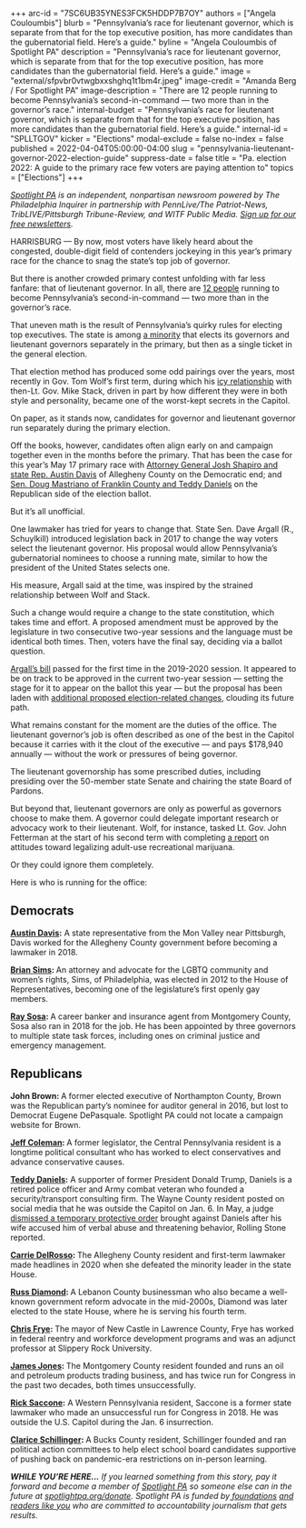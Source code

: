 +++
arc-id = "7SC6UB35YNES3FCK5HDDP7B7OY"
authors = ["Angela Couloumbis"]
blurb = "Pennsylvania’s race for lieutenant governor, which is separate from that for the top executive position, has more candidates than the gubernatorial field. Here’s a guide."
byline = "Angela Couloumbis of Spotlight PA"
description = "Pennsylvania’s race for lieutenant governor, which is separate from that for the top executive position, has more candidates than the gubernatorial field. Here’s a guide."
image = "external/sfpvbr0vtwgbxxshghq1t1bm4r.jpeg"
image-credit = "Amanda Berg / For Spotlight PA"
image-description = "There are 12 people running to become Pennsylvania’s second-in-command — two more than in the governor’s race."
internal-budget = "Pennsylvania’s race for lieutenant governor, which is separate from that for the top executive position, has more candidates than the gubernatorial field. Here’s a guide."
internal-id = "SPLLTGOV"
kicker = "Elections"
modal-exclude = false
no-index = false
published = 2022-04-04T05:00:00-04:00
slug = "pennsylvania-lieutenant-governor-2022-election-guide"
suppress-date = false
title = "Pa. election 2022: A guide to the primary race few voters are paying attention to"
topics = ["Elections"]
+++

<a href="https://www.spotlightpa.org/"><i>Spotlight PA</i></a><i> is an independent, nonpartisan newsroom powered by The Philadelphia Inquirer in partnership with PennLive/The Patriot-News, TribLIVE/Pittsburgh Tribune-Review, and WITF Public Media. </i><a href="https://www.spotlightpa.org/newsletters"><i>Sign up for our free newsletters</i></a><i>.</i>

HARRISBURG — By now, most voters have likely heard about the congested, double-digit field of contenders jockeying in this year’s primary race for the chance to snag the state’s top job of governor.

But there is another crowded primary contest unfolding with far less fanfare: that of lieutenant governor. In all, there are <a href="https://www.pavoterservices.pa.gov/ElectionInfo/FooterLinkReport.aspx?ID=1120">12 people</a> running to become Pennsylvania’s second-in-command — two more than in the governor’s race.

That uneven math is the result of Pennsylvania’s quirky rules for electing top executives. The state is among <a href="https://nlga.us/research/methods-of-election/">a minority</a> that elects its governors and lieutenant governors separately in the primary, but then as a single ticket in the general election.

<script src="https://www.spotlightpa.org/embed.js" async></script><div data-spl-embed-version="1" data-spl-src="https://www.spotlightpa.org/embeds/newsletter/"></div>

That election method has produced some odd pairings over the years, most recently in Gov. Tom Wolf’s first term, during which his <a href="https://www.inquirer.com/philly/news/politics/state/Mike-Stack-Wolf-feud-politics-Couloumbis.html">icy relationship</a> with then-Lt. Gov. Mike Stack, driven in part by how different they were in both style and personality, became one of the worst-kept secrets in the Capitol.

On paper, as it stands now, candidates for governor and lieutenant governor run separately during the primary election.

Off the books, however, candidates often align early on and campaign together even in the months before the primary. That has been the case for this year’s May 17 primary race with <a href="https://www.inquirer.com/news/josh-shapiro-austin-davis-governor-pa-20220104.html">Attorney General Josh Shapiro and state Rep. Austin Davis</a> of Allegheny County on the Democratic end; and <a href="https://www.pennlive.com/news/2022/01/mastriano-endorses-fellow-army-veteran-as-his-choice-for-pa-lieutenant-governor.html">Sen. Doug Mastriano of Franklin County and Teddy Daniels</a> on the Republican side of the election ballot.

But it’s all unofficial.

One lawmaker has tried for years to change that. State Sen. Dave Argall (R., Schuylkill) introduced legislation back in 2017 to change the way voters select the lieutenant governor. His proposal would allow Pennsylvania’s gubernatorial nominees to choose a running mate, similar to how the president of the United States selects one.

His measure, Argall said at the time, was inspired by the strained relationship between Wolf and Stack.

Such a change would require a change to the state constitution, which takes time and effort. A proposed amendment must be approved by the legislature in two consecutive two-year sessions and the language must be identical both times. Then, voters have the final say, deciding via a ballot question.

<a href="https://www.legis.state.pa.us/cfdocs/billinfo/BillInfo.cfm?syear=2019&sind=0&body=S&type=B&bn=133">Argall’s bill</a> passed for the first time in the 2019-2020 session. It appeared to be on track to be approved in the current two-year session — setting the stage for it to appear on the ballot this year — but the proposal has been laden with <a href="https://www.spotlightpa.org/news/2022/01/pennsylvania-constitutional-amendments-voters-id-regulations/">additional proposed election-related changes</a>, clouding its future path.

<script src="https://www.spotlightpa.org/embed.js" async></script><div data-spl-embed-version="1" data-spl-src="https://www.spotlightpa.org/embeds/donate/"></div>

What remains constant for the moment are the duties of the office. The lieutenant governor’s job is often described as one of the best in the Capitol because it carries with it the clout of the executive — and pays $178,940 annually — without the work or pressures of being governor.

The lieutenant governorship has some prescribed duties, including presiding over the 50-member state Senate and chairing the state Board of Pardons.

But beyond that, lieutenant governors are only as powerful as governors choose to make them. A governor could delegate important research or advocacy work to their lieutenant. Wolf, for instance, tasked Lt. Gov. John Fetterman at the start of his second term with completing <a href="https://www.governor.pa.gov/newsroom/gov-wolf-lt-gov-fetterman-announce-report-next-steps-after-adult-use-recreational-marijuana-tour/">a report</a> on attitudes toward legalizing adult-use recreational marijuana.

Or they could ignore them completely.

Here is who is running for the office:

## Democrats

<a href="https://joshshapiro.org/austin/"><b>Austin Davis</b></a><b>:</b> A state representative from the Mon Valley near Pittsburgh, Davis worked for the Allegheny County government before becoming a lawmaker in 2018.

<a href="https://sims4pa.com/"><b>Brian Sims</b></a><b>: </b>An attorney and advocate for the LGBTQ community and women’s rights, Sims, of Philadelphia, was elected in 2012 to the House of Representatives, becoming one of the legislature’s first openly gay members.

<a href="https://raysosaltgov2022.com/"><b>Ray Sosa</b></a><b>: </b>A career banker and insurance agent from Montgomery County, Sosa also ran in 2018 for the job. He has been appointed by three governors to multiple state task forces, including ones on criminal justice and emergency management.

<script src="https://www.spotlightpa.org/embed.js" async></script><div data-spl-embed-version="1" data-spl-src="https://www.spotlightpa.org/embeds/tips/?flag_text=ELECTION%202022&tip_text=Spotlight%20PA%20is%20covering%20Pennsylvania's%202022%20gubernatorial%20and%20legislative%20elections%20%E2%80%94%20and%20we%20want%20you%20to%20help%20shape%20our%20stories.%20%3Cb%3ETell%20us%20what%20you%20want%20to%20know%20about%20those%20races%2C%20and%20send%20us%20any%20questions%20you%20have%20about%20the%20voting%20system.%3C%2Fb%3E%20Use%20the%20form%20below%20to%20reach%20our%20election%20team.&form_name=elections-embed"></div>

## Republicans

<b>John Brown: </b>A former elected executive of Northampton County, Brown was the Republican party’s nominee for auditor general in 2016, but lost to Democrat Eugene DePasquale. Spotlight PA could not locate a campaign website for Brown.

<a href="https://colemanforpa.com/"><b>Jeff Coleman</b></a><b>: </b>A former legislator, the Central Pennsylvania resident is a longtime political consultant who has worked to elect conservatives and advance conservative causes.

<a href="https://web.archive.org/web/20220929001904/https://teddydanielspa.com/"><b>Teddy Daniels</b></a><b>:</b> A supporter of former President Donald Trump, Daniels is a retired police officer and Army combat veteran who founded a security/transport consulting firm. The Wayne County resident posted on social media that he was outside the Capitol on Jan. 6. In May, a judge <a href="https://www.rollingstone.com/politics/politics-features/teddy-daniels-pennsylvania-domestic-abuse-1343762/" target="_blank">dismissed a temporary protective order</a> brought against Daniels after his wife accused him of verbal abuse and threatening behavior, Rolling Stone reported. 

<a href="https://carrieforpa.com/"><b>Carrie DelRosso</b></a><b>: </b>The Allegheny County resident and first-term lawmaker made headlines in 2020 when she defeated the minority leader in the state House.

<a href="http://russdiamond.vote/ci211230.php"><b>Russ Diamond</b></a><b>: </b>A Lebanon County businessman who also became a well-known government reform advocate in the mid-2000s, Diamond was later elected to the state House, where he is serving his fourth term.

<a href="https://web.archive.org/web/20220516121505/https://citizensforchrisfrye.com/"><b>Chris Frye</b></a><b>: </b>The mayor of New Castle in Lawrence County, Frye has worked in federal reentry and workforce development programs and was an adjunct professor at Slippery Rock University.

<a href="https://web.archive.org/web/20220601051348/https://jonesforltgovernorpa.com/"><b>James Jones</b></a><b>: </b>The Montgomery County resident founded and runs an oil and petroleum products trading business, and has twice run for Congress in the past two decades, both times unsuccessfully.

<a href="https://www.rickforlg.com/"><b>Rick Saccone</b></a><b>:</b> A Western Pennsylvania resident, Saccone is a former state lawmaker who made an unsuccessful run for Congress in 2018. He was outside the U.S. Capitol during the Jan. 6 insurrection.

<a href="https://web.archive.org/web/20220517091623/https://www.clariceforpa.com/"><b>Clarice Schillinger</b></a><b>: </b>A Bucks County resident, Schillinger founded and ran political action committees to help elect school board candidates supportive of pushing back on pandemic-era restrictions on in-person learning.

<i><b>WHILE YOU’RE HERE...</b></i><i> If you learned something from this story, pay it forward and become a member of </i><a href="https://www.spotlightpa.org/"><i>Spotlight PA</i></a><i> so someone else can in the future at </i><a href="http://spotlightpa.org/donate"><i>spotlightpa.org/donate</i></a><i>. Spotlight PA is funded by</i><a href="https://www.spotlightpa.org/support"><i> foundations</i></a><i> </i><a href="https://www.spotlightpa.org/support"><i>and readers like you</i></a><i> who are committed to accountability journalism that gets results.</i>
